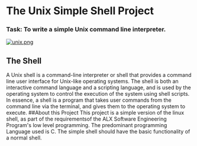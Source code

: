 # The Unix Simple Shell Project
### Task: To write a simple Unix command line interpreter.
[![unix.png](https://i.postimg.cc/jjYs4Kmt/unix.png)](https://postimg.cc/RWG5MrvD)
## The Shell
A Unix shell is a command-line interpreter or shell that provides a command line user interface for Unix-like operating systems. The shell is both an interactive command language and a scripting language, and is used by the operating system to control the execution of the system using shell scripts.
In essence, a shell is a program that takes user commands from the command line via the terminal, and gives them to the operating system to execute.
##About this Project
This project is a simple version of the linux shell, as part of the requirementsof the ALX Software Engineering Program's low level programming.
The predominant programming Language used is C. 
The simple shell should have the basic functionality of a normal shell.
